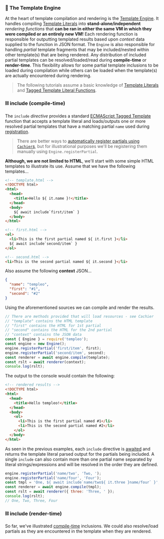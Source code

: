 ### 🚂 The Template Engine
At the heart of template compilation and rendering is the [Template Engine](module-templeo-Engine.html). It handles compiling [Template Literals](https://developer.mozilla.org/en-US/docs/Web/JavaScript/Reference/Template_literals) into __stand-alone/independent__ _rendering functions_ that __can be ran in either the same VM in which they were compiled or an entirely new VM!__ Each rendering function is responsible for outputting templated results based upon _context_ data supplied to the function in JSON format. The `Engine` is also responsible for handling _partial_ template fragments that may be included/nested within other template(s) that are being rendered. Any distribution of included partial templates can be resolved/loaded/read during __compile-time__ or __render-time__. This flexibility allows for some partial template inclusions to be loaded during compilation while others can be loaded when the template(s) are actually encountered during rendering.

> The following tutorials assume a basic knowledge of [Template Literals](https://developer.mozilla.org/en-US/docs/Web/JavaScript/Reference/Template_literals) and [Tagged Template Literal Functions](https://developer.mozilla.org/en-US/docs/Web/JavaScript/Reference/Template_literals#Tagged_templates).

### ⛓️ include (compile-time) <sub id="compiletime"></sub>

The `include` _directive_ provides a standard [ECMAScript Tagged Template](https://developer.mozilla.org/en-US/docs/Web/JavaScript/Reference/Template_literals#Tagged_templates) function that accepts a template literal and loads/outputs one or more resolved partial templates that have a matching partial `name` used during [registration](module-templeo.Engine.html#registerPartial).

> There are better ways to [automatically register partials using `Cachier`s](), but for illustrational purposes we'll be registering them manually using `Engine.registerPartial`.

__Although, we are not limited to HTML__, we'll start with some simple HTML templates to illustrate its use. Assume that we have the following templates...

```html
<!-- template.html -->
<!DOCTYPE html>
<html>
  <head>
    <title>Hello ${ it.name }!</title>
  </head>
  <body>
    ${ await include`first/item` }
  </body>
</html>
```

```html
<!-- first.html -->
<ol>
  <li>This is the first partial named ${ it.first }</li>
  ${ await include`second/item` }
</ol>
```

```html
<!-- second.html -->
<li>This is the second partial named ${ it.second }</li>
```

Also assume the following __context__ JSON...

```json
{
  "name": "templeo",
  "first": "#1",
  "second": "#2"
}
```

Using the aforementioned sources we can compile and render the results.

```js
// There are methods provided that will load resources - see Cachier
// "template" contains the HTML template
// "first" contains the HTML for 1st partial
// "second" contains the HTML for the 2nd partial
// "context" contains the JSON data
const { Engine } = require('templeo');
const engine = new Engine();
engine.registerPartial('first/item', first);
engine.registerPartial('second/item', second);
const renderer = await engine.compile(template);
const rslt = await renderer(context);
console.log(rslt);
```

The output to the console would contain the following:

```html
<!-- rendered results -->
<!DOCTYPE html>
<html>
  <head>
    <title>Hello templeo!</title>
  </head>
  <body>
    <ol>
      <li>This is the first partial named #1</li>
      <li>This is the second partial named #2</li>
    </ol>
  </body>
</html>
```

As seen in the previous examples, each `include` directive is [awaited](https://developer.mozilla.org/en-US/docs/Web/JavaScript/Reference/Operators/await) and returns the template literal parsed output for the partials being included. A single `include` can also contain more than one partial name separated by literal strings/expressions and will be resolved in the order they are defined.

```js
engine.registerPartial('name/two', 'Two, ');
engine.registerPartial('name/four', 'Four');
const tmpl = 'One, ${ await include`name/two${ it.three }name/four` }';
const renderer = await engine.compile(tmpl);
const rslt = await renderer({ three: 'Three, ' });
console.log(rslt);
// One, Two, Three, Four
```

### ⛓️ include (render-time) <sub id="rendertime"></sub>

So far, we've illustrated [compile-time](#compiletime) inclusions. We could also resolve/load partials as they are encountered in the template when they are rendered.